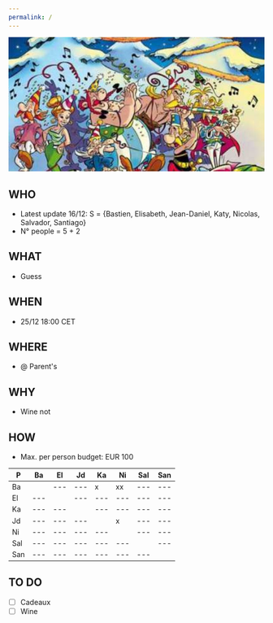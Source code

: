 ```yaml
---
permalink: /
---
```


![alt image](noel.jpg)<br>

## WHO

- Latest update 16/12: S = {Bastien, Elisabeth, Jean-Daniel, Katy, Nicolas, Salvador, Santiago}
- N° people = 5 + 2

## WHAT

- Guess

## WHEN

- 25/12 18:00 CET

## WHERE

- @ Parent's

## WHY

- Wine not

## HOW

- Max. per person budget: EUR 100

| P | Ba | El | Jd | Ka | Ni | Sal | San
| ---| ---| ---| ---| ---| ---| ---| ---
| Ba | | ---| ---| x | xx | --- | ---
| El | ---| | ---| ---| ---| ---| ---
| Ka | ---| ---| | ---| ---| ---| ---
| Jd | ---| ---| ---| | x | ---| ---
| Ni | ---| ---| ---| ---| | ---| ---
| Sal | ---| ---| ---| ---| ---| | ---
| San | ---| ---| ---| ---| ---| ---| 

## TO DO

- [ ] Cadeaux
- [ ] Wine
